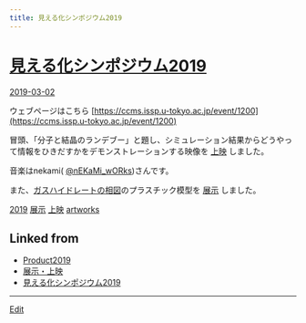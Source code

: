 ```yaml
---
title: 見える化シンポジウム2019
---
```

# [見える化シンポジウム2019](/見える化シンポジウム2019)

[2019-03-02](/2019-03-02)

ウェブページはこちら [https://ccms.issp.u-tokyo.ac.jp/event/1200](https://ccms.issp.u-tokyo.ac.jp/event/1200)

冒頭、「分子と結晶のランデブー」と題し、シミュレーション結果からどうやって情報をひきだすかをデモンストレーションする映像を [上映](/上映) しました。

音楽はnekami( [@nEKaMi_wORks](https://twitter.com/nEKaMi_wORks))さんです。

[](https://youtu.be/rSMkwyhxbXg)



また、[ガスハイドレートの相図](/ガスハイドレートの相図)のプラスチック模型を [展示](/展示) しました。






[2019](/2019) [展示](/展示) [上映](/上映) [artworks](/artworks)






## Linked from

* [Product2019](/Product2019)
* [展示・上映](/展示・上映)
* [見える化シンポジウム2019](/見える化シンポジウム2019)


----

[Edit](https://github.com/vitroid/vitroid.github.io/edit/master/MD/見える化シンポジウム2019.md)

